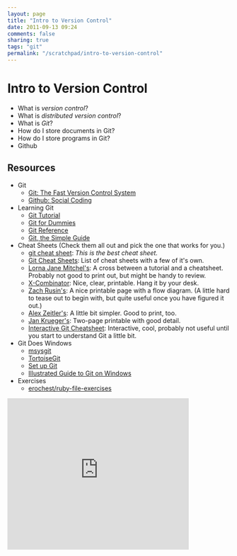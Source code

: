 ```yaml
---
layout: page
title: "Intro to Version Control"
date: 2011-09-13 09:24
comments: false
sharing: true
tags: "git"
permalink: "/scratchpad/intro-to-version-control"
---
```


# Intro to Version Control

* What is *version control*?
* What is *distributed version control*?
* What is *Git*?
* How do I store documents in Git?
* How do I store programs in Git?
* Github

## Resources

* Git
  - [Git: The Fast Version Control System][1]
  - [Github: Social Coding][2]
* Learning Git
  - [Git Tutorial][3]
  - [Git for Dummies][4]
  - [Git Reference][5]
  - [Git, the Simple Guide][6]
* Cheat Sheets (Check them all out and pick the one that works for you.)
  - [git cheat sheet](http://rogerdudler.github.com/git-guide/files/git_cheat_sheet.pdf):
    *This is the best cheat sheet.*
  - [Git Cheat Sheets][7]: List of cheat sheets with a few of it's own.
  - [Lorna Jane Mitchel's][8]: A cross between a tutorial and a cheatsheet.
    Probably not good to print out, but might be handy to review.
  - [X-Combinator][9]: Nice, clear, printable. Hang it by your desk.
  - [Zach Rusin's][10]: A nice printable page with a flow diagram. (A little
    hard to tease out to begin with, but quite useful once you have figured it
    out.)
  - [Alex Zeitler's][11]: A little bit simpler. Good to print, too.
  - [Jan Krueger's][12]: Two-page printable with good detail.
  - [Interactive Git Cheatsheet][13]: Interactive, cool, probably not useful
    until you start to understand Git a little bit.
* Git Does Windows
  - [msysgit][14]
  - [TortoiseGit][15]
  - [Set up Git][16]
  - [Illustrated Guide to Git on Windows][17]
* Exercises
  - [erochest/ruby-file-exercises][18]

<iframe src="https://docs.google.com/present/embed?id=dhqw7hgz_114dwcx93dh" frameborder="0" width="410" height="342"></iframe>

[1]: http://git-scm.com/ 'Git'
[2]: https://github.com/ 'Github'
[3]: http://www.vogella.de/articles/Git/article.html 'Git Tutorial'
[4]: http://wiki.freegeek.org/index.php/Git_for_dummies 'Git for Dummies'
[5]: http://gitref.org/ 'Git Reference'
[6]: http://rogerdudler.github.com/git-guide/ 'Git, the Simple Guide'
[7]: http://help.github.com/git-cheat-sheets/ 'GitHub collection of cheat sheets'
[8]: http://thinkvitamin.com/code/starting-with-git-cheat-sheet/ 'Lorna Jane Mitchell'
[9]: http://www.xcombinator.com/2010/09/01/git-cheat-sheet-and-class-notes/ 'X-Combinator'
[10]: http://zrusin.blogspot.com/2007/09/git-cheat-sheet.html 'Zach Rusin'
[11]: https://github.com/AlexZeitler/gitcheatsheet 'Alex Zeitler'
[12]: http://jan-krueger.net/development/git-cheat-sheet-extended-edition 'Jan Krueger'
[13]: http://www.ndpsoftware.com/git-cheatsheet.html#loc=index; 'Interactive Git Cheatsheet'
[14]: http://code.google.com/p/msysgit/ 'msysgit'
[15]: http://code.google.com/p/tortoisegit/ 'TortoiseGit'
[16]: http://help.github.com/win-set-up-git/ 'Set up Git on Windows'
[17]: http://nathanj.github.com/gitguide/tour.html 'An Illustrated Guide to Git on Windows'
[18]: https://github.com/erochest/ruby-file-exercises 'ruby-file-exercises'

